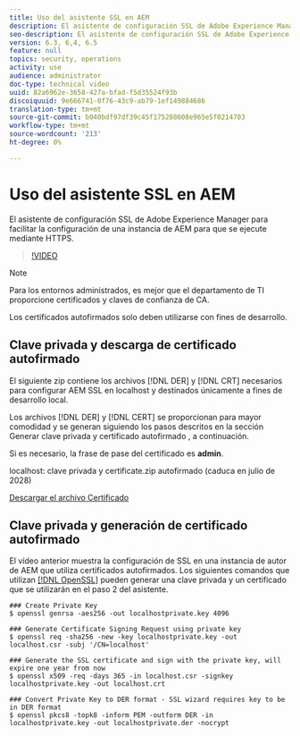 ```yaml
---
title: Uso del asistente SSL en AEM
description: El asistente de configuración SSL de Adobe Experience Manager para facilitar la configuración de una instancia de AEM para que se ejecute mediante HTTPS.
seo-description: El asistente de configuración SSL de Adobe Experience Manager para facilitar la configuración de una instancia de AEM para que se ejecute mediante HTTPS.
version: 6.3, 6,4, 6.5
feature: null
topics: security, operations
activity: use
audience: administrator
doc-type: technical video
uuid: 82a6962e-3658-427a-bfad-f5d35524f93b
discoiquuid: 9e666741-0f76-43c9-ab79-1ef149884686
translation-type: tm+mt
source-git-commit: b040bdf97df39c45f175288608e965e5f0214703
workflow-type: tm+mt
source-wordcount: '213'
ht-degree: 0%

---
```



# Uso del asistente SSL en AEM

El asistente de configuración SSL de Adobe Experience Manager para facilitar la configuración de una instancia de AEM para que se ejecute mediante HTTPS.

>[!VIDEO](https://video.tv.adobe.com/v/17993/?quality=12&learn=on)

>[!NOTE]
>
>Para los entornos administrados, es mejor que el departamento de TI proporcione certificados y claves de confianza de CA.
>
>Los certificados autofirmados solo deben utilizarse con fines de desarrollo.

## Clave privada y descarga de certificado autofirmado

El siguiente zip contiene los archivos [!DNL DER] y [!DNL CRT] necesarios para configurar AEM SSL en localhost y destinados únicamente a fines de desarrollo local.

Los archivos [!DNL DER] y [!DNL CERT] se proporcionan para mayor comodidad y se generan siguiendo los pasos descritos en la sección Generar clave privada y certificado autofirmado , a continuación.

Si es necesario, la frase de pase del certificado es **admin**.

localhost: clave privada y certificate.zip autofirmado (caduca en julio de 2028)

[Descargar el archivo Certificado](assets/use-the-ssl-wizard/certificate.zip)

## Clave privada y generación de certificado autofirmado

El vídeo anterior muestra la configuración de SSL en una instancia de autor de AEM que utiliza certificados autofirmados. Los siguientes comandos que utilizan [[!DNL OpenSSL]](https://www.openssl.org/) pueden generar una clave privada y un certificado que se utilizarán en el paso 2 del asistente.

```shell
### Create Private Key
$ openssl genrsa -aes256 -out localhostprivate.key 4096

### Generate Certificate Signing Request using private key
$ openssl req -sha256 -new -key localhostprivate.key -out localhost.csr -subj '/CN=localhost'

### Generate the SSL certificate and sign with the private key, will expire one year from now
$ openssl x509 -req -days 365 -in localhost.csr -signkey localhostprivate.key -out localhost.crt

### Convert Private Key to DER format - SSL wizard requires key to be in DER format
$ openssl pkcs8 -topk8 -inform PEM -outform DER -in localhostprivate.key -out localhostprivate.der -nocrypt
```
